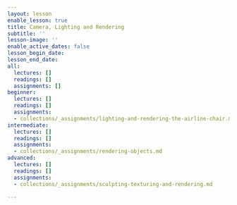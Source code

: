 ```yaml
---
layout: lesson
enable_lesson: true
title: Camera, Lighting and Rendering
subtitle: ''
lesson-image: ''
enable_active_dates: false
lesson_begin_date: 
lesson_end_date: 
all:
  lectures: []
  readings: []
  assignments: []
beginner:
  lectures: []
  readings: []
  assignments:
  - collections/_assignments/lighting-and-rendering-the-airline-chair.md
intermediate:
  lectures: []
  readings: []
  assignments:
  - collections/_assignments/rendering-objects.md
advanced:
  lectures: []
  readings: []
  assignments:
  - collections/_assignments/sculpting-texturing-and-rendering.md

---
```

